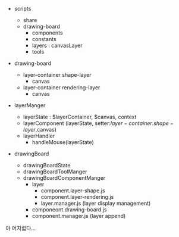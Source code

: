- scripts

  - share
  - drawing-board
    - components
    - constants
    - layers : canvasLayer
    - tools

- drawing-board

  - layer-container shape-layer
    - canvas
  - layer-container rendering-layer
    - canvas

- layerManger

  - layerState : $layerContainer, $canvas, context
  - layerComponent (layerState, setter:$layer-container.shape-layer,$canvas)
  - layerHandler
    - handleMouse(layerState)

- drawingBoard
  - drawingBoardState
  - drawingBoardToolManger
  - drawingBoardComponentManger
    - layer
      - component.layer-shape.js
      - component.layer-rendering.js
      - layer.manager.js (layer display management)
    - componeont.drawing-board.js
    - component.manager.js (layer append)

아 어지럽다...

